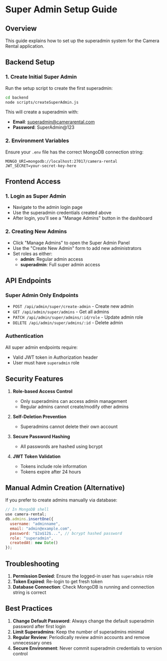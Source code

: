 # Super Admin Setup Guide

## Overview
This guide explains how to set up the superadmin system for the Camera Rental application.

## Backend Setup

### 1. Create Initial Super Admin
Run the setup script to create the first superadmin:

```bash
cd backend
node scripts/createSuperAdmin.js
```

This will create a superadmin with:
- **Email**: superadmin@camerarental.com
- **Password**: SuperAdmin@123

### 2. Environment Variables
Ensure your `.env` file has the correct MongoDB connection string:

```env
MONGO_URI=mongodb://localhost:27017/camera-rental
JWT_SECRET=your-secret-key-here
```

## Frontend Access

### 1. Login as Super Admin
- Navigate to the admin login page
- Use the superadmin credentials created above
- After login, you'll see a "Manage Admins" button in the dashboard

### 2. Creating New Admins
- Click "Manage Admins" to open the Super Admin Panel
- Use the "Create New Admin" form to add new administrators
- Set roles as either:
  - **admin**: Regular admin access
  - **superadmin**: Full super admin access

## API Endpoints

### Super Admin Only Endpoints
- `POST /api/admin/super/create-admin` - Create new admin
- `GET /api/admin/super/admins` - Get all admins
- `PATCH /api/admin/super/admins/:id/role` - Update admin role
- `DELETE /api/admin/super/admins/:id` - Delete admin

### Authentication
All super admin endpoints require:
- Valid JWT token in Authorization header
- User must have `superadmin` role

## Security Features

1. **Role-based Access Control**
   - Only superadmins can access admin management
   - Regular admins cannot create/modify other admins

2. **Self-Deletion Prevention**
   - Superadmins cannot delete their own account

3. **Secure Password Hashing**
   - All passwords are hashed using bcrypt

4. **JWT Token Validation**
   - Tokens include role information
   - Tokens expire after 24 hours

## Manual Admin Creation (Alternative)

If you prefer to create admins manually via database:

```javascript
// In MongoDB shell
use camera-rental;
db.admins.insertOne({
  username: "adminname",
  email: "admin@example.com",
  password: "$2a$12$...", // bcrypt hashed password
  role: "superadmin",
  createdAt: new Date()
});
```

## Troubleshooting

1. **Permission Denied**: Ensure the logged-in user has `superadmin` role
2. **Token Expired**: Re-login to get fresh token
3. **Database Connection**: Check MongoDB is running and connection string is correct

## Best Practices

1. **Change Default Password**: Always change the default superadmin password after first login
2. **Limit Superadmins**: Keep the number of superadmins minimal
3. **Regular Review**: Periodically review admin accounts and remove unnecessary ones
4. **Secure Environment**: Never commit superadmin credentials to version control
